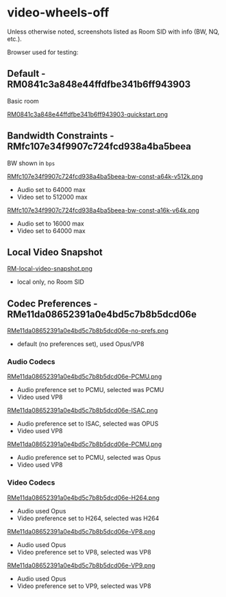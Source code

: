 # video-wheels-off

Unless otherwise noted, screenshots listed as Room SID with info (BW, NQ, etc.).

Browser used for testing:


## Default - RM0841c3a848e44ffdfbe341b6ff943903

Basic room

[RM0841c3a848e44ffdfbe341b6ff943903-quickstart.png](RM0841c3a848e44ffdfbe341b6ff943903-quickstart.png)

## Bandwidth Constraints - RMfc107e34f9907c724fcd938a4ba5beea

BW shown in `bps`

[RMfc107e34f9907c724fcd938a4ba5beea-bw-const-a64k-v512k.png](RMfc107e34f9907c724fcd938a4ba5beea-bw-const-a64k-v512k.png)
- Audio set to 64000 max
- Video set to 512000 max

[RMfc107e34f9907c724fcd938a4ba5beea-bw-const-a16k-v64k.png](RMfc107e34f9907c724fcd938a4ba5beea-bw-const-a16k-v64k.png)
- Audio set to 16000 max
- Video set to 64000 max

## Local Video Snapshot

[RM-local-video-snapshot.png](RM-local-video-snapshot.png)

- local only, no Room SID

## Codec Preferences - RMe11da08652391a0e4bd5c7b8b5dcd06e

[RMe11da08652391a0e4bd5c7b8b5dcd06e-no-prefs.png](RMe11da08652391a0e4bd5c7b8b5dcd06e-no-prefs.png)
- default (no preferences set), used Opus/VP8

### Audio Codecs

[RMe11da08652391a0e4bd5c7b8b5dcd06e-PCMU.png](RMe11da08652391a0e4bd5c7b8b5dcd06e-PCMU.png)
- Audio preference set to PCMU, selected was PCMU
- Video used VP8

[RMe11da08652391a0e4bd5c7b8b5dcd06e-ISAC.png](RMe11da08652391a0e4bd5c7b8b5dcd06e-ISAC.png)
- Audio preference set to ISAC, selected was OPUS
- Video used VP8

[RMe11da08652391a0e4bd5c7b8b5dcd06e-PCMU.png](RMe11da08652391a0e4bd5c7b8b5dcd06e-PCMU.png)
- Audio preference set to PCMU, selected was Opus
- Video used VP8

### Video Codecs

[RMe11da08652391a0e4bd5c7b8b5dcd06e-H264.png](RMe11da08652391a0e4bd5c7b8b5dcd06e-H264.png)
- Audio used Opus
- Video preference set to H264, selected was H264

[RMe11da08652391a0e4bd5c7b8b5dcd06e-VP8.png](RMe11da08652391a0e4bd5c7b8b5dcd06e-VP8.png)
- Audio used Opus
- Video preference set to VP8, selected was VP8

[RMe11da08652391a0e4bd5c7b8b5dcd06e-VP9.png](RMe11da08652391a0e4bd5c7b8b5dcd06e-VP9.png)
- Audio used Opus
- Video preference set to VP9, selected was VP8

